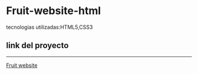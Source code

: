 # Fruit-website-html
 tecnologias utilizadas:HTML5,CSS3
 
 ## link del proyecto
 ------
 
 <a href="https://xbernardoalvez66.github.io/Fruit-website-html/Fruit-website-html/index.html">Fruit website</a>
